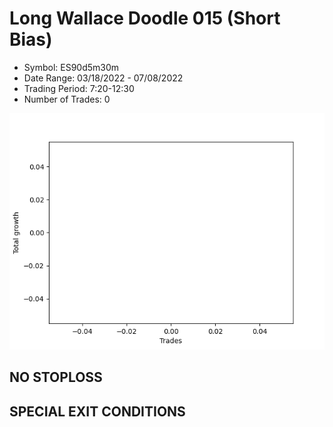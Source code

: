 # Long Wallace Doodle 015 (Short Bias)
- Symbol: ES90d5m30m
- Date Range: 03/18/2022 - 07/08/2022
- Trading Period: 7:20-12:30
- Number of Trades: 0

![Plot](LongWallaceDoodle015ES90d5m30m(ShortBias).png)
## NO STOPLOSS









## SPECIAL EXIT CONDITIONS 

